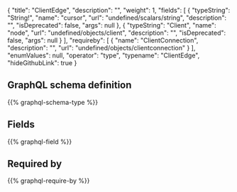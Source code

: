 {
  "title": "ClientEdge",
  "description": "",
  "weight": 1,
  "fields": [
    {
      "typeString": "String!",
      "name": "cursor",
      "url": "undefined/scalars/string",
      "description": "",
      "isDeprecated": false,
      "args": null
    },
    {
      "typeString": "Client",
      "name": "node",
      "url": "undefined/objects/client",
      "description": "",
      "isDeprecated": false,
      "args": null
    }
  ],
  "requireby": [
    {
      "name": "ClientConnection",
      "description": "",
      "url": "undefined/objects/clientconnection"
    }
  ],
  "enumValues": null,
  "operator": "type",
  "typename": "ClientEdge",
  "hideGithubLink": true
}
## GraphQL schema definition

{{% graphql-schema-type %}}

## Fields

{{% graphql-field %}}

## Required by

{{% graphql-require-by %}}
